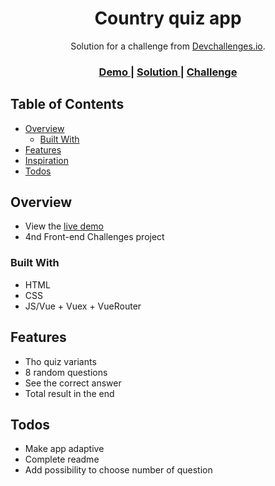 <h1 align="center">Country quiz app</h1>

<div align="center">
   Solution for a challenge from  <a href="http://devchallenges.io" target="_blank">Devchallenges.io</a>.
</div>

<div align="center">
  <h3>
    <a href="https://ic3top.github.io/devChallenges/country-quiz-app/dist/">
      Demo
    </a>
    <span> | </span>
    <a href="https://devchallenges.io/solutions/4DA3pLzPNcxTC6uqFFlT">
      Solution
    </a>
    <span> | </span>
    <a href="https://devchallenges.io/challenges/hH6PbOHBdPm6otzw2De5">
      Challenge
    </a>
  </h3>
</div>

<!-- TABLE OF CONTENTS -->

## Table of Contents

- [Overview](#overview)
    - [Built With](#built-with)
- [Features](#features)
- [Inspiration](#inspiration)
- [Todos](#Todos)

<!-- OVERVIEW -->

## Overview
- View the [live demo](https://ic3top.github.io/devChallenges/todo-app/dist/)
- 4nd Front-end Challenges project

### Built With

- HTML
- CSS
- JS/Vue + Vuex + VueRouter

## Features

- Tho quiz variants
- 8 random questions
- See the correct answer  
- Total result in the end

## Todos

- Make app adaptive
- Complete readme
- Add possibility to choose number of question
